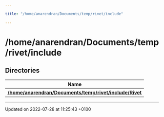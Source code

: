 ```yaml
---

title: "/home/anarendran/Documents/temp/rivet/include"

---
```


# /home/anarendran/Documents/temp/rivet/include



## Directories

| Name           |
| -------------- |
| **[/home/anarendran/Documents/temp/rivet/include/Rivet](http://example.org/files/dir_635acd474cd522299605c34ffcdf8e38/#dir-/home/anarendran/documents/temp/rivet/include/rivet)**  |






-------------------------------

Updated on 2022-07-28 at 11:25:43 +0100

